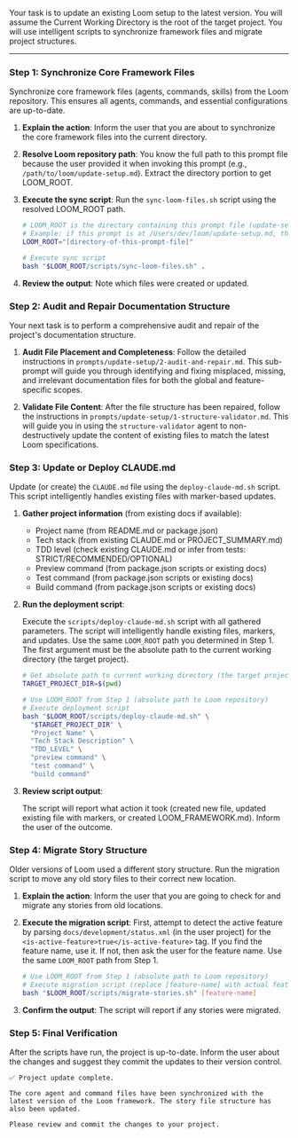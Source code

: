 Your task is to update an existing Loom setup to the latest version. You will assume the Current Working Directory is the root of the target project. You will use intelligent scripts to synchronize framework files and migrate project structures.

---

### Step 1: Synchronize Core Framework Files

Synchronize core framework files (agents, commands, skills) from the Loom repository. This ensures all agents, commands, and essential configurations are up-to-date.

1.  **Explain the action**: Inform the user that you are about to synchronize the core framework files into the current directory.

2.  **Resolve Loom repository path**: You know the full path to this prompt file because the user provided it when invoking this prompt (e.g., `/path/to/loom/update-setup.md`). Extract the directory portion to get LOOM_ROOT.

3.  **Execute the sync script**: Run the `sync-loom-files.sh` script using the resolved LOOM_ROOT path.

    ```bash
    # LOOM_ROOT is the directory containing this prompt file (update-setup.md)
    # Example: if this prompt is at /Users/dev/loom/update-setup.md, then LOOM_ROOT=/Users/dev/loom
    LOOM_ROOT="[directory-of-this-prompt-file]"

    # Execute sync script
    bash "$LOOM_ROOT/scripts/sync-loom-files.sh" .
    ```

4.  **Review the output**: Note which files were created or updated.

### Step 2: Audit and Repair Documentation Structure

Your next task is to perform a comprehensive audit and repair of the project's documentation structure.

1.  **Audit File Placement and Completeness**: Follow the detailed instructions in `prompts/update-setup/2-audit-and-repair.md`. This sub-prompt will guide you through identifying and fixing misplaced, missing, and irrelevant documentation files for both the global and feature-specific scopes.

2.  **Validate File Content**: After the file structure has been repaired, follow the instructions in `prompts/update-setup/1-structure-validator.md`. This will guide you in using the `structure-validator` agent to non-destructively update the content of existing files to match the latest Loom specifications.

### Step 3: Update or Deploy CLAUDE.md

Update (or create) the `CLAUDE.md` file using the `deploy-claude-md.sh` script. This script intelligently handles existing files with marker-based updates.

1. **Gather project information** (from existing docs if available):
   - Project name (from README.md or package.json)
   - Tech stack (from existing CLAUDE.md or PROJECT_SUMMARY.md)
   - TDD level (check existing CLAUDE.md or infer from tests: STRICT/RECOMMENDED/OPTIONAL)
   - Preview command (from package.json scripts or existing docs)
   - Test command (from package.json scripts or existing docs)
   - Build command (from package.json scripts or existing docs)

2. **Run the deployment script**:

   Execute the `scripts/deploy-claude-md.sh` script with all gathered parameters. The script will intelligently handle existing files, markers, and updates. Use the same `LOOM_ROOT` path you determined in Step 1. The first argument must be the absolute path to the current working directory (the target project).

   ```bash
   # Get absolute path to current working directory (the target project)
   TARGET_PROJECT_DIR=$(pwd)

   # Use LOOM_ROOT from Step 1 (absolute path to Loom repository)
   # Execute deployment script
   bash "$LOOM_ROOT/scripts/deploy-claude-md.sh" \
     "$TARGET_PROJECT_DIR" \
     "Project Name" \
     "Tech Stack Description" \
     "TDD_LEVEL" \
     "preview command" \
     "test command" \
     "build command"
   ```

3. **Review script output**:

   The script will report what action it took (created new file, updated existing file with markers, or created LOOM_FRAMEWORK.md). Inform the user of the outcome.

### Step 4: Migrate Story Structure

Older versions of Loom used a different story structure. Run the migration script to move any old story files to their correct new location.

1.  **Explain the action**: Inform the user that you are going to check for and migrate any stories from old locations.

2.  **Execute the migration script**: First, attempt to detect the active feature by parsing `docs/development/status.xml` (in the user project) for the `<is-active-feature>true</is-active-feature>` tag. If you find the feature name, use it. If not, then ask the user for the feature name. Use the same `LOOM_ROOT` path from Step 1.

    ```bash
    # Use LOOM_ROOT from Step 1 (absolute path to Loom repository)
    # Execute migration script (replace [feature-name] with actual feature)
    bash "$LOOM_ROOT/scripts/migrate-stories.sh" [feature-name]
    ```

3.  **Confirm the output**: The script will report if any stories were migrated.

### Step 5: Final Verification

After the scripts have run, the project is up-to-date. Inform the user about the changes and suggest they commit the updates to their version control.

```
✅ Project update complete.

The core agent and command files have been synchronized with the latest version of the Loom framework. The story file structure has also been updated.

Please review and commit the changes to your project.
```
